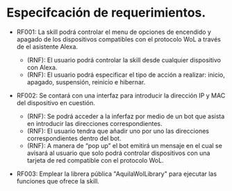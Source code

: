 # Especifcación de requerimientos.

* RF001: La skill podrá controlar el menu de opciones de encendido y apagado de los dispositivos compatibles con el protocolo WoL a través de el asistente Alexa.
  * (RNF): El usuario podrá controlar la skill desde cualquier dispositivo con Alexa.
  * (RNF): El usuario podrá especificar el tipo de acción a realizar: inicio, apagado, suspensión, reinicio e hibernar.

* RF002: Se contará con una interfaz para introducir la dirección IP y MAC del dispositivo en cuestión.
  * (RNF): Se podrá acceder a la inferfaz por medio de un bot que asista en introducir las direcciones correspondientes. 
  * (RNF): El usuario tendra que añadir uno por uno las direcciones correspondientes dentro del bot.
  * (RNF): A manera de “pop up” el bot emitirá un mensaje en el cual se avisará al usuario que solo podrá controlar dispositivos con una tarjeta de red compatible con el  protocolo WoL. 

* RF003: Emplear la librera pública "AquilaWolLibrary" para ejecutar las funciones que ofrece la skill.

